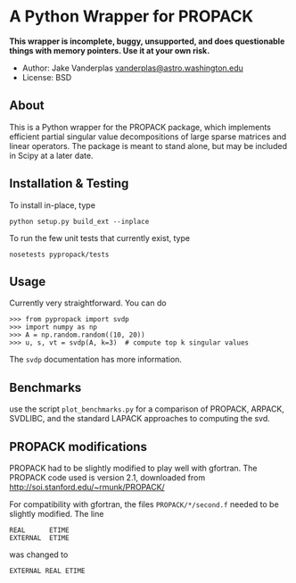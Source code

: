 A Python Wrapper for PROPACK
============================

**This wrapper is incomplete, buggy, unsupported, and does questionable
  things with memory pointers. Use it at your own risk.**

- Author: Jake Vanderplas <vanderplas@astro.washington.edu>
- License: BSD

About
-----
This is a Python wrapper for the PROPACK package, which implements
efficient partial singular value decompositions of large sparse matrices
and linear operators.  The package is meant to stand alone, but may be
included in Scipy at a later date.


Installation & Testing
----------------------
To install in-place, type

    python setup.py build_ext --inplace

To run the few unit tests that currently exist, type

    nosetests pypropack/tests


Usage
-----
Currently very straightforward.  You can do

    >>> from pypropack import svdp
    >>> import numpy as np   
    >>> A = np.random.random((10, 20))
    >>> u, s, vt = svdp(A, k=3)  # compute top k singular values

The ``svdp`` documentation has more information.

Benchmarks
----------
use the script ``plot_benchmarks.py`` for a comparison of PROPACK, ARPACK,
SVDLIBC, and the standard LAPACK approaches to computing the svd.

PROPACK modifications
---------------------
PROPACK had to be slightly modified to play well with gfortran.
The PROPACK code used is version 2.1, downloaded from
http://soi.stanford.edu/~rmunk/PROPACK/

For compatibility with gfortran, the files ``PROPACK/*/second.f``
needed to be slightly modified.  The line

    REAL      ETIME
    EXTERNAL  ETIME

was changed to

    EXTERNAL REAL ETIME
